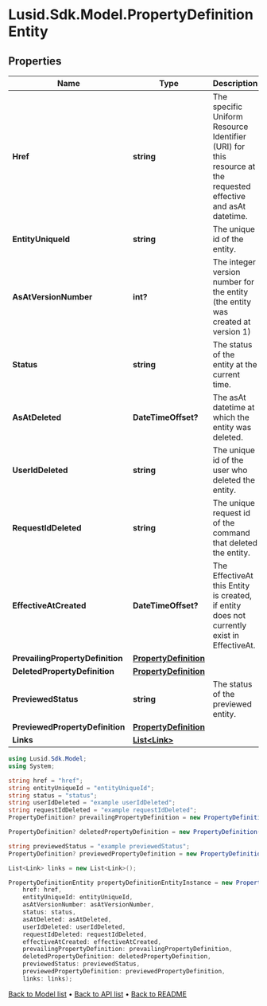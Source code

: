 # Lusid.Sdk.Model.PropertyDefinitionEntity

## Properties

Name | Type | Description | Notes
------------ | ------------- | ------------- | -------------
**Href** | **string** | The specific Uniform Resource Identifier (URI) for this resource at the requested effective and asAt datetime. | 
**EntityUniqueId** | **string** | The unique id of the entity. | 
**AsAtVersionNumber** | **int?** | The integer version number for the entity (the entity was created at version 1) | [optional] 
**Status** | **string** | The status of the entity at the current time. | 
**AsAtDeleted** | **DateTimeOffset?** | The asAt datetime at which the entity was deleted. | [optional] 
**UserIdDeleted** | **string** | The unique id of the user who deleted the entity. | [optional] 
**RequestIdDeleted** | **string** | The unique request id of the command that deleted the entity. | [optional] 
**EffectiveAtCreated** | **DateTimeOffset?** | The EffectiveAt this Entity is created, if entity does not currently exist in EffectiveAt. | [optional] 
**PrevailingPropertyDefinition** | [**PropertyDefinition**](PropertyDefinition.md) |  | [optional] 
**DeletedPropertyDefinition** | [**PropertyDefinition**](PropertyDefinition.md) |  | [optional] 
**PreviewedStatus** | **string** | The status of the previewed entity. | [optional] 
**PreviewedPropertyDefinition** | [**PropertyDefinition**](PropertyDefinition.md) |  | [optional] 
**Links** | [**List&lt;Link&gt;**](Link.md) |  | [optional] 

```csharp
using Lusid.Sdk.Model;
using System;

string href = "href";
string entityUniqueId = "entityUniqueId";
string status = "status";
string userIdDeleted = "example userIdDeleted";
string requestIdDeleted = "example requestIdDeleted";
PropertyDefinition? prevailingPropertyDefinition = new PropertyDefinition();

PropertyDefinition? deletedPropertyDefinition = new PropertyDefinition();

string previewedStatus = "example previewedStatus";
PropertyDefinition? previewedPropertyDefinition = new PropertyDefinition();

List<Link> links = new List<Link>();

PropertyDefinitionEntity propertyDefinitionEntityInstance = new PropertyDefinitionEntity(
    href: href,
    entityUniqueId: entityUniqueId,
    asAtVersionNumber: asAtVersionNumber,
    status: status,
    asAtDeleted: asAtDeleted,
    userIdDeleted: userIdDeleted,
    requestIdDeleted: requestIdDeleted,
    effectiveAtCreated: effectiveAtCreated,
    prevailingPropertyDefinition: prevailingPropertyDefinition,
    deletedPropertyDefinition: deletedPropertyDefinition,
    previewedStatus: previewedStatus,
    previewedPropertyDefinition: previewedPropertyDefinition,
    links: links);
```

[Back to Model list](../README.md#documentation-for-models) &#8226; [Back to API list](../README.md#documentation-for-api-endpoints) &#8226; [Back to README](../README.md)
